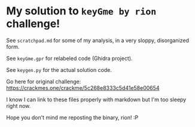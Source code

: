 # My solution to `keyGme by rion` challenge!

See `scratchpad.md` for some of my analysis, in a very sloppy, disorganized form.

See `keyGme.gpr` for relabeled code (Ghidra project).

See `keygen.py` for the actual solution code.

Go here for original challenge: https://crackmes.one/crackme/5c268e8333c5d41e58e00654

I know I can link to these files properly with markdown but I'm too sleepy right now.

Hope you don't mind me reposting the binary, rion! :P
